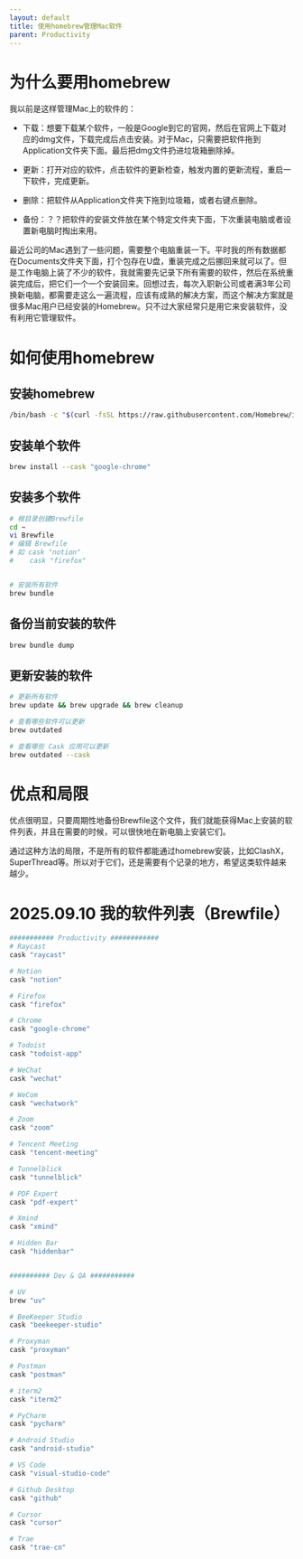 ```yaml
---
layout: default
title: 使用homebrew管理Mac软件
parent: Productivity
---
```


# 为什么要用homebrew

我以前是这样管理Mac上的软件的：

* 下载：想要下载某个软件，一般是Google到它的官网，然后在官网上下载对应的dmg文件，下载完成后点击安装。对于Mac，只需要把软件拖到Application文件夹下面。最后把dmg文件扔进垃圾箱删除掉。

* 更新：打开对应的软件，点击软件的更新检查，触发内置的更新流程，重启一下软件，完成更新。

* 删除：把软件从Application文件夹下拖到垃圾箱，或者右键点删除。

* 备份：？？把软件的安装文件放在某个特定文件夹下面，下次重装电脑或者设置新电脑时掏出来用。

最近公司的Mac遇到了一些问题，需要整个电脑重装一下。平时我的所有数据都在Documents文件夹下面，打个包存在U盘，重装完成之后挪回来就可以了。但是工作电脑上装了不少的软件，我就需要先记录下所有需要的软件，然后在系统重装完成后，把它们一个一个安装回来。回想过去，每次入职新公司或者满3年公司换新电脑，都需要走这么一遍流程，应该有成熟的解决方案，而这个解决方案就是很多Mac用户已经安装的Homebrew。只不过大家经常只是用它来安装软件，没有利用它管理软件。

# 如何使用homebrew

## 安装homebrew

```bash
/bin/bash -c "$(curl -fsSL https://raw.githubusercontent.com/Homebrew/install/HEAD/install.sh)"
```

## 安装单个软件

```bash
brew install --cask "google-chrome"
```

## 安装多个软件

```bash
# 根目录创建Brewfile
cd ~
vi Brewfile
# 编辑 Brewfile
# 如 cask "notion"
#    cask "firefox"


# 安装所有软件
brew bundle
```

## 备份当前安装的软件

```bash
brew bundle dump  
```

## 更新安装的软件

```bash
# 更新所有软件
brew update && brew upgrade && brew cleanup

# 查看哪些软件可以更新
brew outdated

# 查看哪些 Cask 应用可以更新  
brew outdated --cask     
```

# 优点和局限

优点很明显，只要周期性地备份Brewfile这个文件，我们就能获得Mac上安装的软件列表，并且在需要的时候，可以很快地在新电脑上安装它们。

通过这种方法的局限，不是所有的软件都能通过homebrew安装，比如ClashX，SuperThread等。所以对于它们，还是需要有个记录的地方，希望这类软件越来越少。


# 2025.09.10 我的软件列表（Brewfile）

```bash
########### Productivity ############
# Raycast
cask "raycast"

# Notion
cask "notion"

# Firefox
cask "firefox"

# Chrome
cask "google-chrome"

# Todoist
cask "todoist-app"

# WeChat
cask "wechat"

# WeCom
cask "wechatwork"

# Zoom
cask "zoom"

# Tencent Meeting
cask "tencent-meeting"

# Tunnelblick
cask "tunnelblick"

# PDF Expert
cask "pdf-expert"

# Xmind
cask "xmind"

# Hidden Bar
cask "hiddenbar"


########## Dev & QA ###########

# UV
brew "uv"

# BeeKeeper Studio
cask "beekeeper-studio"

# Proxyman
cask "proxyman"

# Postman
cask "postman"

# iterm2
cask "iterm2"

# PyCharm
cask "pycharm"

# Android Studio
cask "android-studio"

# VS Code
cask "visual-studio-code"

# Github Desktop
cask "github"

# Cursor
cask "cursor"

# Trae
cask "trae-cn"
```